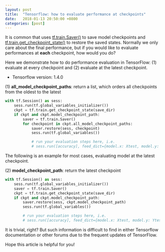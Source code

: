```yaml
---
layout: post
title:  "Tensorflow: how to evaluate performance at checkpoints"
date:   2018-01-13 20:50:00 +0800
categories: [post]
---
```


 
It is common that uses [tf.train.Saver()](https://www.tensorflow.org/api_docs/python/tf/train/Saver) to save model checkpoints and [tf.train.get_checkpoint_state()](https://www.tensorflow.org/api_docs/python/tf/train/get_checkpoint_state) to restore the saved states. Normally we only care about the final performance, but if you would like to evaluate performances at **each** checkpoint, how would you do?

Here we demonstrate how to do performance evaluation in TensorFlow: (1) evaluate at every checkpoint and (2) evaluate at the latest checkpoint.

- Tensorflow version: 1.4.0

(1) **all_model_checkpoint_paths**: return a list, which orders all checkpoints from the oldest to the latest

```python
with tf.Session() as sess:
	sess.run(tf.global_variables_initializer())
	ckpt = tf.train.get_checkpoint_state(save_dir)
	if ckpt and ckpt.model_checkpoint_path:
		saver = tf.train.Saver()
		for checkpoint in ckpt.all_model_checkpoint_paths:
			saver.restore(sess, checkpoint)
			sess.run(tf.global_variables())

			# run your evaluation steps here, i.e.
			# sess.run([accuracy], feed_dict={model.x: Xtest, model.y: Ytest})
```

The following is an example for most cases, evaluating model at the latest checkpoint.

(2) **model_checkpoint_path**: return the latest checkpoint

```python
with tf.Session() as sess:
	sess.run(tf.global_variables_initializer())
	saver = tf.train.Saver()
	ckpt = tf.train.get_checkpoint_state(save_dir)
	if ckpt and ckpt.model_checkpoint_path:
		saver.restore(sess, ckpt.model_checkpoint_path)
		sess.run(tf.global_variables())

		# run your evaluation steps here, i.e.
		# sess.run([accuracy], feed_dict={model.x: Xtest, model.y: Ytest})
```

It is trivial, right? But such information is difficult to find in either Tensorflow documentation or other forums due to the frequent updates of TensorFlow.

Hope this article is helpful for you!

